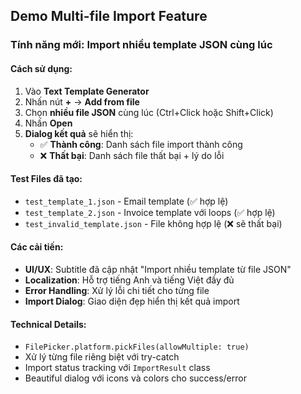 ## Demo Multi-file Import Feature

### Tính năng mới: Import nhiều template JSON cùng lúc

#### Cách sử dụng:
1. Vào **Text Template Generator** 
2. Nhấn nút **+** → **Add from file**
3. Chọn **nhiều file JSON** cùng lúc (Ctrl+Click hoặc Shift+Click)
4. Nhấn **Open**
5. **Dialog kết quả** sẽ hiển thị:
   - ✅ **Thành công**: Danh sách file import thành công
   - ❌ **Thất bại**: Danh sách file thất bại + lý do lỗi

#### Test Files đã tạo:
- `test_template_1.json` - Email template (✅ hợp lệ)
- `test_template_2.json` - Invoice template với loops (✅ hợp lệ) 
- `test_invalid_template.json` - File không hợp lệ (❌ sẽ thất bại)

#### Các cải tiến:
- **UI/UX**: Subtitle đã cập nhật "Import nhiều template từ file JSON"
- **Localization**: Hỗ trợ tiếng Anh và tiếng Việt đầy đủ
- **Error Handling**: Xử lý lỗi chi tiết cho từng file
- **Import Dialog**: Giao diện đẹp hiển thị kết quả import

#### Technical Details:
- `FilePicker.platform.pickFiles(allowMultiple: true)`
- Xử lý từng file riêng biệt với try-catch
- Import status tracking với `ImportResult` class
- Beautiful dialog với icons và colors cho success/error
